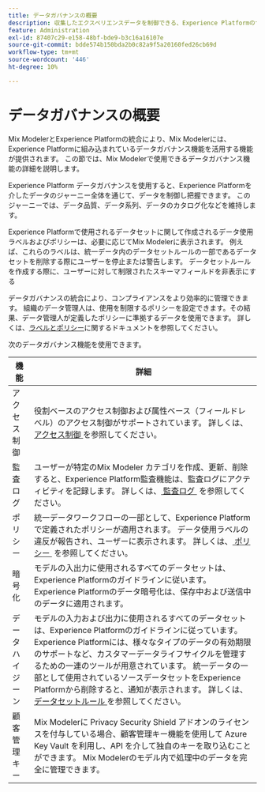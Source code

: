 ```yaml
---
title: データガバナンスの概要
description: 収集したエクスペリエンスデータを制御できる、Experience Platformのサービスおよびツールの使用方法を説明します。 したがって、お客様はビジネス・プラクティス、法的義務、開発プロセスを遵守できます。
feature: Administration
exl-id: 87407c29-e158-48bf-bde9-b3c16a16107e
source-git-commit: bdde574b150bda2b0c82a9f5a20160fed26cb69d
workflow-type: tm+mt
source-wordcount: '446'
ht-degree: 10%

---
```


# データガバナンスの概要

Mix ModelerとExperience Platformの統合により、Mix Modelerには、Experience Platformに組み込まれているデータガバナンス機能を活用する機能が提供されます。 この節では、Mix Modelerで使用できるデータガバナンス機能の詳細を説明します。

Experience Platform データガバナンスを使用すると、Experience Platformを介したデータのジャーニー全体を通じて、データを制御し把握できます。 このジャーニーでは、データ品質、データ系列、データのカタログ化などを維持します。

Experience Platformで使用されるデータセットに関して作成されるデータ使用ラベルおよびポリシーは、必要に応じてMix Modelerに表示されます。 例えば、これらのラベルは、統一データ内のデータセットルールの一部であるデータセットを削除する際にユーザーを停止または警告します。 データセットルールを作成する際に、ユーザーに対して制限されたスキーマフィールドを非表示にする

データガバナンスの統合により、コンプライアンスをより効率的に管理できます。 組織のデータ管理人は、使用を制限するポリシーを設定できます。その結果、データ管理人が定義したポリシーに準拠するデータを使用できます。 詳しくは、[ラベルとポリシー](https://experienceleague.adobe.com/ja/docs/analytics-platform/using/cja-dataviews/data-governance)に関するドキュメントを参照してください。

次のデータガバナンス機能を使用できます。

| 機能 | 詳細 |
|---|---|
| アクセス制御 | 役割ベースのアクセス制御および属性ベース（フィールドレベル）のアクセス制御がサポートされています。 詳しくは、[&#x200B; アクセス制御 &#x200B;](access-controls.md) を参照してください。 |
| 監査ログ | ユーザーが特定のMix Modeler カテゴリを作成、更新、削除すると、Experience Platform監査機能は、監査ログにアクティビティを記録します。 詳しくは、[&#x200B; 監査ログ &#x200B;](audit-logs.md) を参照してください。 |
| ポリシー | 統一データワークフローの一部として、Experience Platformで定義されたポリシーが適用されます。 データ使用ラベルの違反が報告され、ユーザーに表示されます。 詳しくは、[&#x200B; ポリシー &#x200B;](policies.md) を参照してください。 |
| 暗号化 | モデルの入出力に使用されるすべてのデータセットは、Experience Platformのガイドラインに従います。 Experience Platformのデータ暗号化は、保存中および送信中のデータに適用されます。 |
| データハイジーン | モデルの入力および出力に使用されるすべてのデータセットは、Experience Platformのガイドラインに従っています。 Experience Platformには、様々なタイプのデータの有効期限のサポートなど、カスタマーデータライフサイクルを管理するための一連のツールが用意されています。 統一データの一部として使用されているソースデータセットをExperience Platformから削除すると、通知が表示されます。 詳しくは、[&#x200B; データセットルール &#x200B;](/help/harmonize-data/dataset-rules.md) を参照してください。 |
| 顧客管理キー | Mix Modelerに Privacy Security Shield アドオンのライセンスを付与している場合、顧客管理キー機能を使用して Azure Key Vault を利用し、API を介して独自のキーを取り込むことができます。 Mix Modelerのモデル内で処理中のデータを完全に管理できます。 |
